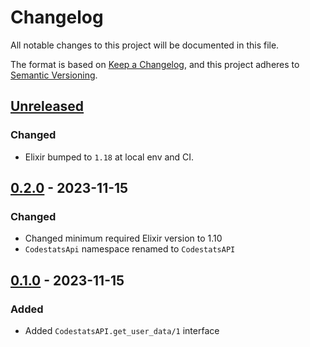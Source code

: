 # Changelog

All notable changes to this project will be documented in this file.

The format is based on [Keep a Changelog](https://keepachangelog.com/en/1.0.0/),
and this project adheres to [Semantic Versioning](https://semver.org/spec/v2.0.0.html).

## [Unreleased]

### Changed

- Elixir bumped to `1.18` at local env and CI.

## [0.2.0] - 2023-11-15

### Changed

- Changed minimum required Elixir version to 1.10
- `CodestatsApi` namespace renamed to `CodestatsAPI`

## [0.1.0] - 2023-11-15

### Added

- Added `CodestatsAPI.get_user_data/1` interface

[unreleased]: https://github.com/general-CbIC/codestats_api/compare/v0.2.0...HEAD
[0.2.0]: https://github.com/general-CbIC/poolex/compare/v0.1.0...v0.2.0
[0.1.0]: https://github.com/general-CbIC/codestats_api/releases/tag/v0.1.0
